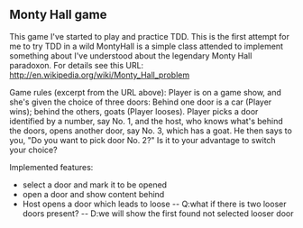 Monty Hall game
---------------

This game I've started to play and practice TDD.
This is the first attempt for me to try TDD in a wild
MontyHall is a simple class attended to implement something
about I've understood about the legendary Monty Hall
paradoxon.
For details see this URL:
	http://en.wikipedia.org/wiki/Monty_Hall_problem

Game rules (excerpt from the URL above):
Player is on a game show, and she's given the choice 
of three doors: Behind one door is a car (Player wins); 
behind the others, goats (Player looses). 
Player picks a door identified by a number, say No. 1, 
and the host, who knows what's behind the doors, 
opens another door, say No. 3, which has a goat. 
He then says to you, "Do you want to pick door No. 2?" 
Is it to your advantage to switch your choice?

Implemented features:
 - select a door and mark it to be opened
 - open a door and show content behind
 - Host opens a door which leads to loose
 -- Q:what if there is two looser doors present?
 -- D:we will show the first found not selected looser door 
